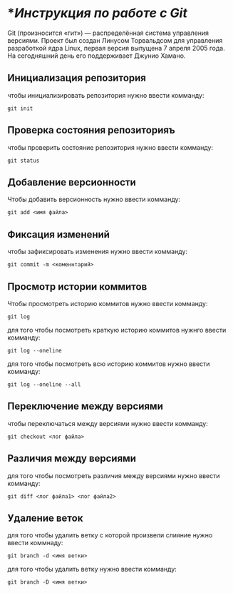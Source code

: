 # **Инструкция по работе с Git*

Git (произносится «гит») — распределённая система управления версиями. Проект был создан Линусом Торвальдсом для управления разработкой ядра Linux, первая версия выпущена 7 апреля 2005 года. На сегодняшний день его поддерживает Джунио Хамано.
## Инициализация репозитория


чтобы инициализировать репозитория нужно ввести комманду:

    git init

## Проверка состояния репозиторияъ

чтобы проверить состояние репозитория нужно ввести комманду:

    git status

## Добавление версионности

Чтобы добавить версионность нужно ввести комманду:

    git add <имя файла>

## Фиксация изменений

чтобы зафиксировать изменения нужно ввести комманду:

    git commit -m <коменнтарий>

## Просмотр истории коммитов

Чтобы просмотреть историю коммитов нужно ввести комманду:

   
    git log

для того чтобы посмотреть краткую историю коммитов нужнго ввести комманду:
    
    git log --oneline

для того чтобы посмотреть всю историю коммитов нужно ввести комманду:
    
    git log --oneline --all

## Переключение между версиями

чтобы переключаться между версиями нужно ввести комманду:

    git checkout <лог файла>

## Различия между версиями

для того чтобы посмотреть различия между версиями нужно ввести комманду:

    git diff <лог файла1> <лог файла2>

## Удаление веток

для того чтобы удалить ветку с которой произвели слияние нужно ввести коммнаду:

    git branch -d <имя ветки>

для того чтобы удалить ветку нужно ввести комманду:

    git branch -D <имя ветки>